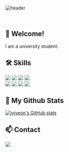 <!--
**jyjyeon/jyjyeon** is a ✨ _special_ ✨ repository because its `README.md` (this file) appears on your GitHub profile.

Here are some ideas to get you started:

- 🔭 I’m currently working on ...
- 🌱 I’m currently learning ...
- 👯 I’m looking to collaborate on ...
- 🤔 I’m looking for help with ...
- 💬 Ask me about ...
- 📫 How to reach me: ...
- 😄 Pronouns: ...
- ⚡ Fun fact: ...
-->

![header](https://capsule-render.vercel.app/api?type=slice&color=gradient&height=160&section=header&text=Hi!%20I'm%20Jiyeon!&fontAlign=50&fontAlignY=70&fontSize=90&fontColor=000000)

<br>

## 💖 Welcome!
I am a university student.


## 🛠 Skills
<div align=left>
  <img src="https://img.shields.io/badge/Javascript-F7DF1E?style=flat-square&logo=Javascript&logoColor=black">
  <img src="https://img.shields.io/badge/Flutter-02569B.svg?style=flat-square&logo=Flutter&logoColor=white">
  <img src="https://img.shields.io/badge/mysql-4479A1?style=flat-square&logo=mysql&logoColor=white">
  <img src="https://img.shields.io/badge/docker-2496ED?style=flat-square&logo=docker&logoColor=white">
  <br>

  <img src="https://img.shields.io/badge/github-181717?style=flat-square&logo=github&logoColor=white">
  <img src="https://img.shields.io/badge/slack-4A154B?style=flat-square&logo=slack&logoColor=white">
  <img src="https://img.shields.io/badge/swagger-85EA2D?style=flat-square&logo=swagger&logoColor=white">
  <img src="https://img.shields.io/badge/postman-FF6C37?style=flat-square&logo=postman&logoColor=white">
  <br>
</div>


## 🌱 My Github Stats
[![jyjyeon's GitHub stats](https://github-readme-stats.vercel.app/api?username=jyjyeon)](https://github.com/jyjyeon/github-readme-stats)


## 📫 Contact
<a href="mailto:kjy821@ewhain.net"><img src="https://img.shields.io/badge/Gmail-d14836?style=flat-square&logo=Gmail&logoColor=white&link=kjy821@ewhain.net"/></a>
